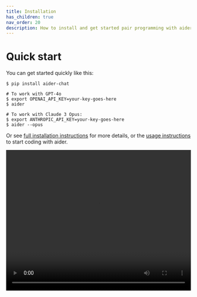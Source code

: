 ```yaml
---
title: Installation
has_children: true
nav_order: 20
description: How to install and get started pair programming with aider.
---
```


# Quick start

You can get started quickly like this:

```
$ pip install aider-chat

# To work with GPT-4o
$ export OPENAI_API_KEY=your-key-goes-here
$ aider 

# To work with Claude 3 Opus:
$ export ANTHROPIC_API_KEY=your-key-goes-here
$ aider --opus
```

Or see 
[full installation instructions](/docs/install/install.html)
for more details,
or the
[usage instructions](https://aider.chat/docs/usage.html) to start coding with aider.

<div class="video-container">
  <video controls>
    <source src="/assets/install.mp4" type="video/mp4">
    <a href="/assets/install.mp4">Installing aider</a>
  </video>
</div>

<style>
.video-container {
  position: relative;
  padding-bottom: 76.2711864407%;
  height: 0;
  overflow: hidden;
}

.video-container video {
  position: absolute;
  top: 0;
  left: 0;
  width: 100%;
  height: 100%;
}
</style>




